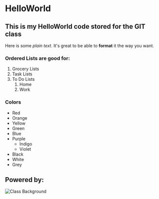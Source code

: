 # HelloWorld
## This is my HelloWorld code stored for the GIT class

Here is some *plain text*.  It's great to be able to **format** it the way you want.

### Ordered Lists are good for:

1. Grocery Lists
1. Task Lists
1. To Do Lists
   1. Home
   1. Work

### Colors

* Red
* Orange
* Yellow
* Green
* Blue
* Purple
  * Indigo
  * Violet
* Black
* White
* Grey

## Powered by:  

![Class Background](./images/sample.jpg)


 
